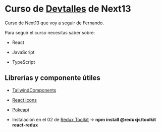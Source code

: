 # Curso de [Devtalles](https://devtalles.com) de Next13

Curso de Next13 que voy a seguir de Fernando.

Para seguir el curso necesitas saber sobre:

  - React
  
  - JavaScript

  - TypeScript

## Librerías y componente útiles

- [TailwindComponents](https://tailwindcomponents.com)

- [React Icons](https://react-icons.github.io/react-icons/)

- [Pokeapi](https://pokeapi.co)

- Instalación en el 02 de [Redux Toolkit](https://redux-toolkit.js.org/tutorials/quick-start) -> **npm install @reduxjs/toolkit react-redux**

